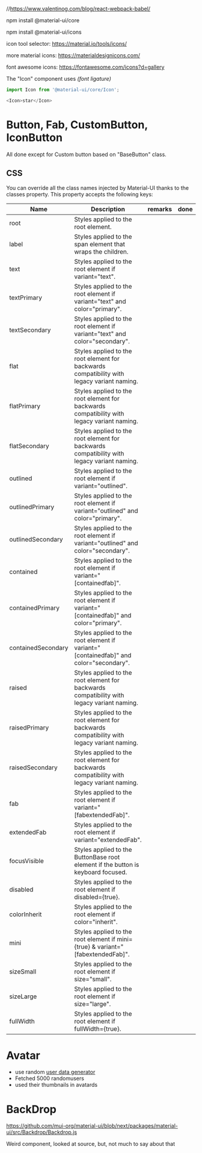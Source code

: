 //https://www.valentinog.com/blog/react-webpack-babel/

npm install @material-ui/core

npm install @material-ui/icons

icon tool selector: https://material.io/tools/icons/

more material icons: https://materialdesignicons.com/

font awesome icons: https://fontawesome.com/icons?d=gallery

The "Icon" component uses *(font ligature)*

```javascript
import Icon from '@material-ui/core/Icon';

<Icon>star</Icon>
```


# Button, Fab, CustomButton, IconButton

All done except for Custom button based on "BaseButton" class.


## CSS

You can override all the class names injected by Material-UI thanks to the classes property. This property accepts the following keys:


| Name               | Description                                                                                | remarks | done |
|--------------------|--------------------------------------------------------------------------------------------|---------|------|
| root               | Styles applied to the root element.                                                        |         |      |
| label              | Styles applied to the span element that wraps the children.                                |         |      |
| text               | Styles applied to the root element if variant="text".                                      |         |      |
| textPrimary        | Styles applied to the root element if variant="text" and color="primary".                  |         |      |
| textSecondary      | Styles applied to the root element if variant="text" and color="secondary".                |         |      |
| flat               | Styles applied to the root element for backwards compatibility with legacy variant naming. |         |      |
| flatPrimary        | Styles applied to the root element for backwards compatibility with legacy variant naming. |         |      |
| flatSecondary      | Styles applied to the root element for backwards compatibility with legacy variant naming. |         |      |
| outlined           | Styles applied to the root element if variant="outlined".                                  |         |      |
| outlinedPrimary    | Styles applied to the root element if variant="outlined" and color="primary".              |         |      |
| outlinedSecondary  | Styles applied to the root element if variant="outlined" and color="secondary".            |         |      |
| contained          | Styles applied to the root element if variant="[containedfab]".                            |         |      |
| containedPrimary   | Styles applied to the root element if variant="[containedfab]" and color="primary".        |         |      |
| containedSecondary | Styles applied to the root element if variant="[containedfab]" and color="secondary".      |         |      |
| raised             | Styles applied to the root element for backwards compatibility with legacy variant naming. |         |      |
| raisedPrimary      | Styles applied to the root element for backwards compatibility with legacy variant naming. |         |      |
| raisedSecondary    | Styles applied to the root element for backwards compatibility with legacy variant naming. |         |      |
| fab                | Styles applied to the root element if variant="[fabextendedFab]".                          |         |      |
| extendedFab        | Styles applied to the root element if variant="extendedFab".                               |         |      |
| focusVisible       | Styles applied to the ButtonBase root element if the button is keyboard focused.           |         |      |
| disabled           | Styles applied to the root element if disabled={true}.                                     |         |      |
| colorInherit       | Styles applied to the root element if color="inherit".                                     |         |      |
| mini               | Styles applied to the root element if mini={true} & variant="[fabextendedFab]".            |         |      |
| sizeSmall          | Styles applied to the root element if size="small".                                        |         |      |
| sizeLarge          | Styles applied to the root element if size="large".                                        |         |      |
| fullWidth          | Styles applied to the root element if fullWidth={true}.                                    |         |      |

# Avatar

- use random [user data generator](https://randomuser.me/)
- Fetched 5000 randomusers
- used their thumbnails in avatards

# BackDrop

https://github.com/mui-org/material-ui/blob/next/packages/material-ui/src/Backdrop/Backdrop.js  

Weird component, looked at source, but, not much to say about that

